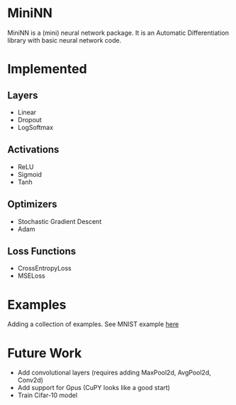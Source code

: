 # MiniNN

MiniNN is a (mini) neural network package. It is an Automatic Differentiation library with basic neural network code. 


# Implemented

## Layers
- Linear
- Dropout 
- LogSoftmax

## Activations
- ReLU
- Sigmoid
- Tanh

## Optimizers
- Stochastic Gradient Descent
- Adam

## Loss Functions
- CrossEntropyLoss
- MSELoss

# Examples
Adding a collection of examples. See MNIST example [here](Examples/train_MNIST.ipynb)

# Future Work
- Add convolutional layers (requires adding MaxPool2d, AvgPool2d, Conv2d)
- Add support for Gpus (CuPY looks like a good start)
- Train Cifar-10 model
